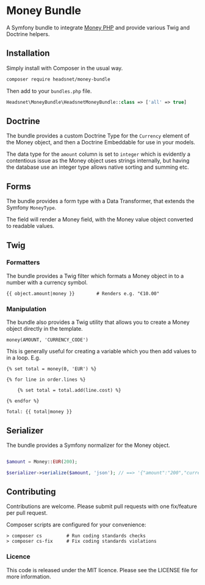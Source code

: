 Money Bundle
==

A Symfony bundle to integrate [Money PHP](https://github.com/moneyphp/money) 
and provide various Twig and Doctrine helpers.

## Installation

Simply install with Composer in the usual way.

```bash
composer require headsnet/money-bundle
```

Then add to your `bundles.php` file.

```php
Headsnet\MoneyBundle\HeadsnetMoneyBundle::class => ['all' => true]
```

## Doctrine

The bundle provides a custom Doctrine Type for the `Currency` element of the Money object, and then a Doctrine 
Embeddable for use in your models.

The data type for the `amount` column is set to `integer` which is evidently a contentious issue as the Money object 
uses strings internally, but having the database use an integer type allows native sorting and summing etc.

## Forms

The bundle provides a form type with a Data Transformer, that extends the Symfony `MoneyType`.

The field will render a Money field, with the Money value object converted to readable values.

## Twig

### Formatters

The bundle provides a Twig filter which formats a Money object in to a number with a currency symbol.

```twig
{{ object.amount|money }}        # Renders e.g. "€10.00"
```

### Manipulation

The bundle also provides a Twig utility that allows you to create a Money object directly in the template.

```twig
money(AMOUNT, 'CURRENCY_CODE')
```

This is generally useful for creating a variable which you then add values to in a loop. E.g.

```twig
{% set total = money(0, 'EUR') %}

{% for line in order.lines %}

	{% set total = total.add(line.cost) %}

{% endfor %}

Total: {{ total|money }}

```

## Serializer

The bundle provides a Symfony normalizer for the Money object.

```php

$amount = Money::EUR(200);

$serializer->serialize($amount, 'json'); // ==> '{"amount":"200","currency":"EUR"}'

```

## Contributing

Contributions are welcome. Please submit pull requests with one fix/feature per
pull request.

Composer scripts are configured for your convenience:

```
> composer cs         # Run coding standards checks
> composer cs-fix     # Fix coding standards violations
```

### Licence

This code is released under the MIT licence. Please see the LICENSE file for more information.

